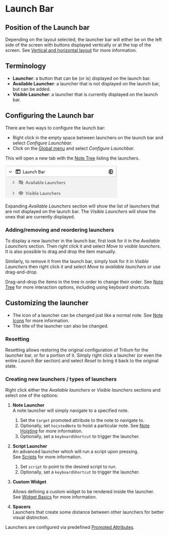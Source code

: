 # Launch Bar
## Position of the Launch bar

Depending on the layout selected, the launcher bar will either be on the left side of the screen with buttons displayed vertically or at the top of the screen. See [Vertical and horizontal layout](Vertical%20and%20horizontal%20layout.md) for more information.

## Terminology

*   **Launcher**: a button that can be (or is) displayed on the launch bar.
*   **Available Launcher**: a launcher that is not displayed on the launch bar, but can be added.
*   **Visible Launcher**: a launcher that is currently displayed on the launch bar.

## Configuring the Launch bar

There are two ways to configure the launch bar:

*   Right click in the empty space between launchers on the launch bar and select _Configure Launchbar._
*   Click on the [Global menu](Global%20menu.md) and select _Configure Launchbar_.

This will open a new tab with the [Note Tree](Note%20Tree.md) listing the launchers.

![](Launch%20Bar_image.png)

Expanding _Available Launchers_ section will show the list of launchers that are not displayed on the launch bar. The _Visible Launchers_ will show the ones that are currently displayed.

### Adding/removing and reordering launchers

To display a new launcher in the launch bar, first look for it in the _Available Launchers_ section. Then right click it and select _Move to visible launchers_. It is also possible to drag and drop the item manually.

Similarly, to remove it from the launch bar, simply look for it in _Visible Launchers_ then right click it and select _Move to available launchers_ or use drag-and-drop.

Drag-and-drop the items in the tree in order to change their order. See [Note Tree](Note%20Tree.md) for more interaction options, including using keyboard shortcuts.

## Customizing the launcher

*   The icon of a launcher can be changed just like a normal note. See [Note Icons](../Note/Note%20Icons.md) for more information.
*   The title of the launcher can also be changed.

### Resetting

Resetting allows restoring the original configuration of Trilium for the launcher bar, or for a portion of it. Simply right click a launcher (or even the entire _Launch Bar_ section) and select _Reset_ to bring it back to the original state.

### Creating new launchers / types of launchers

Right click either the _Available launchers_ or _Visible launchers_ sections and select one of the options:

1.  **Note Launcher**  
    A note launcher will simply navigate to a specified note.
    
    1.  Set the `target` promoted attribute to the note to navigate to.
    2.  Optionally, set `hoistedNote` to hoist a particular note. See [Note Hoisting](../Navigation/Note%20Hoisting.md) for more information.
    3.  Optionally, set a `keyboardShortcut` to trigger the launcher.
    
2.  **Script Launcher**  
    An advanced launcher which will run a script upon pressing. See [Scripts](../../Note%20Types/Code/Scripts.md) for more information.
    
    1.  Set `script` to point to the desired script to run.
    2.  Optionally, set a `keyboardShortcut` to trigger the launcher.
    
3.  **Custom Widget**
    
    Allows defining a custom widget to be rendered inside the launcher. See [Widget Basics](../../Developer%20Guides/Widget%20Basics.md) for more information.
    
4.  **Spacers**  
    Launchers that create some distance between other launchers for better visual distinction.

Launchers are configured via predefined [Promoted Attributes](../../Advanced%20Usage/Attributes/Promoted%20Attributes.md).